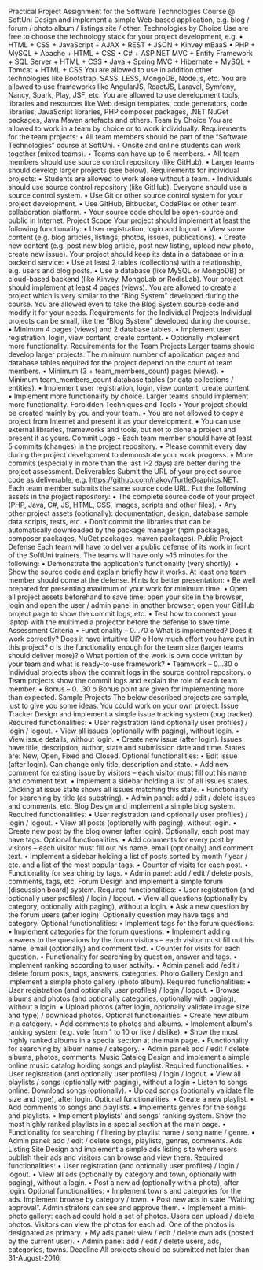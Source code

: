 Practical Project Assignment for the Software Technologies Course @ SoftUni
Design and implement a simple Web-based application, e.g. blog / forum / photo album / listings site / other.
Technologies by Choice
Use are free to choose the technology stack for your project development, e.g.
•	HTML + CSS + JavaScript + AJAX + REST + JSON + Kinvey mBaaS
•	PHP + MySQL + Apache + HTML + CSS
•	C# + ASP.NET MVC + Entity Framework + SQL Server + HTML + CSS
•	Java + Spring MVC + Hibernate + MySQL + Tomcat + HTML + CSS
You are allowed to use in addition other technologies like Bootstrap, SASS, LESS, MongoDB, Node.js, etc. You are allowed to use frameworks like AngularJS, ReactJS, Laravel, Symfony, Nancy, Spark, Play, JSF, etc. You are allowed to use development tools, libraries and resources like Web design templates, code generators, code libraries, JavaScript libraries, PHP composer packages, .NET NuGet packages, Java Maven artefacts and others.
Team by Choice
You are allowed to work in a team by choice or to work individually.
Requirements for the team projects:
•	All team members should be part of the “Software Technologies” course at SoftUni.
•	Onsite and online students can work together (mixed teams).
•	Teams can have up to 6 members.
•	All team members should use source control repository (like GitHub).
•	Larger teams should develop larger projects (see below).
Requirements for individual projects:
•	Students are allowed to work alone without a team.
•	Individuals should use source control repository (like GitHub).
Everyone should use a source control system.
•	Use Git or other source control system for your project development.
•	Use GitHub, Bitbucket, CodePlex or other team collaboration platform.
•	Your source code should be open-source and public in Internet.
Project Scope
Your project should implement at least the following functionality:
•	User registration, login and logout.
•	View some content (e.g. blog articles, listings, photos, issues, publications).
•	Create new content (e.g. post new blog article, post new listing, upload new photo, create new issue).
Your project should keep its data in a database or in a backend service:
•	Use at least 2 tables (collections) with a relationship, e.g. users and blog posts.
•	Use a database (like MySQL or MongoDB) or cloud-based backend (like Kinvey, MongoLab or RedisLab).
Your project should implement at least 4 pages (views).
You are allowed to create a project which is very similar to the “Blog System” developed during the course. You are allowed even to take the Blog System source code and modify it for your needs.
Requirements for the Individual Projects
Individual projects can be small, like the “Blog System” developed during the course.
•	Minimum 4 pages (views) and 2 database tables.
•	Implement user registration, login, view content, create content.
•	Optionally implement more functionality.
Requirements for the Team Projects
Larger teams should develop larger projects. The minimum number of application pages and database tables required for the project depend on the count of team members.
•	Minimum (3 + team_members_count) pages (views).
•	Minimum team_members_count database tables (or data collections / entities).
•	Implement user registration, login, view content, create content.
•	Implement more functionality by choice. Larger teams should implement more functionality.
Forbidden Techniques and Tools
•	Your project should be created mainly by you and your team.
•	You are not allowed to copy a project from Internet and present it as your development.
•	You can use external libraries, frameworks and tools, but not to clone a project and present it as yours.
Commit Logs
•	Each team member should have at least 5 commits (changes) in the project repository.
•	Please commit every day during the project development to demonstrate your work progress.
•	More commits (especially in more than the last 1-2 days) are better during the project assessment.
Deliverables
Submit the URL of your project source code as deliverable, e.g. https://github.com/nakov/TurtleGraphics.NET. Each team member submits the same source code URL. Put the following assets in the project repository:
•	The complete source code of your project (PHP, Java, C#, JS, HTML, CSS, images, scripts and other files).
•	Any other project assets (optionally): documentation, design, database sample data scripts, tests, etc.
•	Don’t commit the libraries that can be automatically downloaded by the package manager (npm packages, composer packages, NuGet packages, maven packages).
Public Project Defense
Each team will have to deliver a public defense of its work in front of the SoftUni trainers.
The teams will have only ~15 minutes for the following:
•	Demonstrate the application’s functionality (very shortly).
•	Show the source code and explain briefly how it works.
At least one team member should come at the defense.
Hints for better presentation:
•	Be well prepared for presenting maximum of your work for minimum time.
•	Open all project assets beforehand to save time: open your site in the browser, login and open the user / admin panel in another browser, open your GitHub project page to show the commit logs, etc.
•	Test how to connect your laptop with the multimedia projector before the defense to save time.
Assessment Criteria
•	Functionality – 0…70
o	What is implemented? Does it work correctly? Does it have intuitive UI?
o	How much effort you have put in this project?
o	Is the functionality enough for the team size (larger teams should deliver more)?
o	What portion of the work is own code written by your team and what is ready-to-use framework?
•	Teamwork – 0…30
o	Individual projects show the commit logs in the source control repository.
o	Team projects show the commit logs and explain the role of each team member.
•	Bonus – 0...30
o	Bonus point are given for implementing more than expected.
Sample Projects
The below described projects are sample, just to give you some ideas. You could work on your own project.
Issue Tracker
Design and implement a simple issue tracking system (bug tracker).
Required functionalities:
•	User registration (and optionally user profiles) / login / logout.
•	View all issues (optionally with paging), without login.
•	View issue details, without login.
•	Create new issue (after login). Issues have title, description, author, state and submission date and time. States are: New, Open, Fixed and Closed.
Optional functionalities:
•	Edit issue (after login). Can change only title, description and state.
•	Add new comment for existing issue by visitors – each visitor must fill out his name and comment text.
•	Implement a sidebar holding a list of all issues states. Clicking at issue state shows all issues matching this state.
•	Functionality for searching by title (as substring).
•	Admin panel: add / edit / delete issues and comments, etc.
Blog
Design and implement a simple blog system.
Required functionalities:
•	User registration (and optionally user profiles) / login / logout.
•	View all posts (optionally with paging), without login.
•	Create new post by the blog owner (after login). Optionally, each post may have tags.
Optional functionalities:
•	Add comments for every post by visitors – each visitor must fill out his name, email (optionally) and comment text.
•	Implement a sidebar holding a list of posts sorted by month / year / etc. and a list of the most popular tags.
•	Counter of visits for each post.
•	Functionality for searching by tags.
•	Admin panel: add / edit / delete posts, comments, tags, etc.
Forum
Design and implement a simple forum (discussion board) system.
Required functionalities:
•	User registration (and optionally user profiles) / login / logout.
•	View all questions (optionally by category, optionally with paging), without a login.
•	Ask a new question by the forum users (after login). Optionally question may have tags and category.
Optional functionalities:
•	Implement tags for the forum questions.
•	Implement categories for the forum questions.
•	Implement adding answers to the questions by the forum visitors – each visitor must fill out his name, email (optionally) and comment text.
•	Counter for visits for each question. 
•	Functionality for searching by question, answer and tags.
•	Implement ranking according to user activity.
•	Admin panel: add /edit / delete forum posts, tags, answers, categories.
Photo Gallery
Design and implement a simple photo gallery (photo album).
Required functionalities:
•	User registration (and optionally user profiles) / login / logout.
•	Browse albums and photos (and optionally categories, optionally with paging), without a login.
•	Upload photos (after login, optionally validate image size and type) / download photos.
Optional functionalities:
•	Create new album in a category.
•	Add comments to photos and albums.
•	Implement album's ranking system (e.g. vote from 1 to 10 or like / dislike).
•	Show the most highly ranked albums in a special section at the main page.
•	Functionality for searching by album name / category.
•	Admin panel: add / edit / delete albums, photos, comments.
Music Catalog
Design and implement a simple online music catalog holding songs and playlist.
Required functionalities:
•	User registration (and optionally user profiles) / login / logout.
•	View all playlists / songs (optionally with paging), without a login
•	Listen to songs online. Download songs (optionally).
•	Upload songs (optionally validate file size and type), after login.
Optional functionalities:
•	Create a new playlist.
•	Add comments to songs and playlists.
•	Implements genres for the songs and playlists.
•	Implement playlists' and songs' ranking system. Show the most highly ranked playlists in a special section at the main page. 
•	Functionality for searching / filtering by playlist name / song name / genre.
•	Admin panel: add / edit / delete songs, playlists, genres, comments.
Ads Listing Site
Design and implement a simple ads listing site where users publish their ads and visitors can browse and view them.
Required functionalities:
•	User registration (and optionally user profiles) / login / logout.
•	View all ads (optionally by category and town, optionally with paging), without a login.
•	Post a new ad (optionally with a photo), after login.
Optional functionalities:
•	Implement towns and categories for the ads. Implement browse by category / town.
•	Post new ads in state “Waiting approval”. Administrators can see and approve them.
•	Implement a mini-photo gallery: each ad could hold a set of photos. Users can upload / delete photos. Visitors can view the photos for each ad. One of the photos is designated as primary.
•	My ads panel: view / edit / delete own ads (posted by the current user).
•	Admin panel: add / edit / delete users, ads, categories, towns.
Deadline
All projects should be submitted not later than 31-August-2016.

